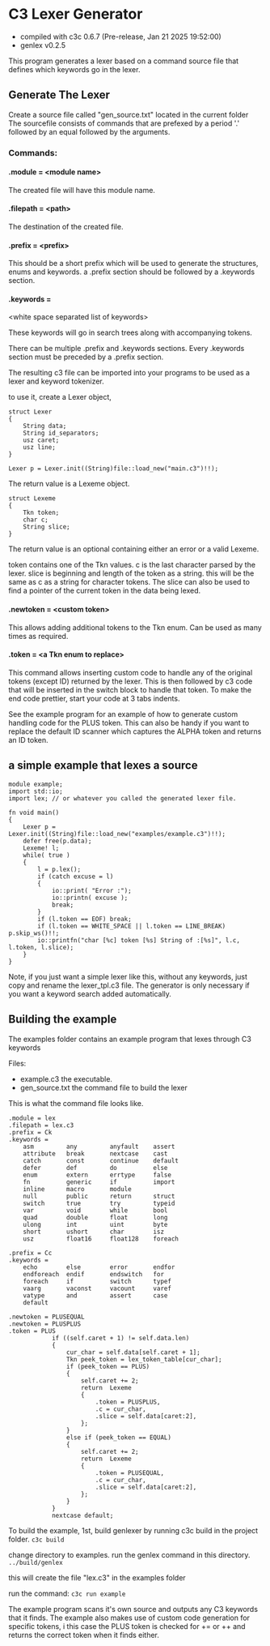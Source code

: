 # C3 Lexer Generator

* compiled with c3c  0.6.7 (Pre-release, Jan 21 2025 19:52:00)
* genlex v0.2.5

This program generates a lexer based on a command source file that defines which keywords
go in the lexer.

## Generate The Lexer

Create a source file called "gen_source.txt" located in the current folder
The sourcefile consists of commands that are prefexed by a period '.' followed
by an equal followed by the arguments.

### Commands:

#### .module = \<module name\>

The created file will have this module name.

#### .filepath = \<path\>

The destination of the created file.

#### .prefix = \<prefix\>

This should be a short prefix which will be used to generate the structures, enums
and keywords. a .prefix section should be followed by a .keywords section.

#### .keywords =
\<white space separated list of keywords\>

These keywords will go in search trees along with accompanying tokens.

There can be multiple .prefix and .keywords sections. Every .keywords section must be
preceded by a .prefix section.

The resulting c3 file can be imported into your programs to be used as a lexer and
keyword tokenizer.



to use it, create a Lexer object,

```
struct Lexer
{
	String data;
	String id_separators;
	usz caret;
	usz line;
}

Lexer p = Lexer.init((String)file::load_new("main.c3")!!);

```


The return value is a Lexeme object.

```
struct Lexeme
{
	Tkn token;
	char c;
	String slice;
}
```

The return value is an optional containing either an error or a valid Lexeme.

token contains one of the Tkn values.
c is the last character parsed by the lexer.
slice is beginning and length of the token as a string. this will be the same as c as a string for character tokens.
The slice can also be used to find a pointer of the current token in the data being lexed.

#### .newtoken = \<custom token\>

This allows adding additional tokens to the Tkn enum.
Can be used as many times as required.

#### .token = \<a Tkn enum to replace\>

This command allows inserting custom code to handle any of the original tokens (except ID) returned by the lexer.
This is then followed by c3 code that will be inserted in the switch block to handle that token.
To make the end code prettier, start your code at 3 tabs indents.

See the example program for an example of how to generate custom handling code for the PLUS token.
This can also be handy if you want to replace the default ID scanner which captures the ALPHA token
and returns an ID token.

## a simple example that lexes a source

```
module example;
import std::io;
import lex; // or whatever you called the generated lexer file.

fn void main()
{
	Lexer p = Lexer.init((String)file::load_new("examples/example.c3")!!);
	defer free(p.data);
	Lexeme! l;
	while( true )
	{
		l = p.lex();
		if (catch excuse = l)
		{
			io::print( "Error :");
			io::printn( excuse );
			break;
		}
		if (l.token == EOF) break;
		if (l.token == WHITE_SPACE || l.token == LINE_BREAK) p.skip_ws()!!;
		io::printfn("char [%c] token [%s] String of :[%s]", l.c, l.token, l.slice);
	}
}
```

Note, if you just want a simple lexer like this, without any keywords, just copy
and rename the lexer_tpl.c3 file. The generator is only necessary if you want
a keyword search added automatically.

## Building the example

The examples folder contains an example program that lexes through C3 keywords

Files:
* example.c3 the executable.
* gen_source.txt the command file to build the lexer

This is what the command file looks like.

```
.module = lex
.filepath = lex.c3
.prefix = Ck
.keywords =
	asm			any			anyfault	assert
	attribute	break		nextcase	cast
	catch		const		continue	default
	defer		def 		do 			else
	enum		extern		errtype		false
	fn			generic		if			import
	inline 		macro		module 		
	null		public		return		struct
	switch		true		try 		typeid
	var 		void 		while		bool
	quad 		double 		float 		long
	ulong 		int			uint 		byte
	short 		ushort 		char 		isz
	usz			float16 	float128 	foreach

.prefix = Cc
.keywords = 
	echo 		else 		error 		endfor
	endforeach 	endif		endswitch	for
	foreach 	if 			switch 		typef
	vaarg 		vaconst 	vacount 	varef
	vatype		and 		assert 		case
	default

.newtoken = PLUSEQUAL
.newtoken = PLUSPLUS
.token = PLUS
			if ((self.caret + 1) != self.data.len)
			{
				cur_char = self.data[self.caret + 1];
				Tkn peek_token = lex_token_table[cur_char];
				if (peek_token == PLUS)
				{
					self.caret += 2;
					return	Lexeme
					{
						.token = PLUSPLUS,
						.c = cur_char,
						.slice = self.data[caret:2],
					};
				}
				else if (peek_token == EQUAL)
				{
					self.caret += 2;
					return	Lexeme
					{
						.token = PLUSEQUAL,
						.c = cur_char,
						.slice = self.data[caret:2],
					};
				}
			}
			nextcase default;
```

To build the example, 1st, build genlexer by running c3c build in the project folder.
```c3c build```

change directory to examples.
run the genlex command in this directory.
```../build/genlex```

this will create the file "lex.c3" in the examples folder

run the command:
```c3c run example```

The example program scans it's own source and outputs any C3 keywords that it finds.
The example also makes use of custom code generation for specific tokens, i this case
the PLUS token is checked for += or ++ and returns the correct token when it finds either.
